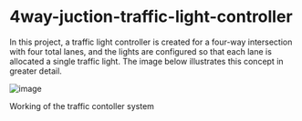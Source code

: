 # 4way-juction-traffic-light-controller


In this project, a traffic light controller is created for a four-way intersection with four total lanes, and the lights are configured so that each lane is allocated a single traffic light. The image below illustrates this concept in greater detail.


![image](https://user-images.githubusercontent.com/94220408/234957401-247f44fa-0cbe-4d83-ac9c-c6e78f14136d.png)

Working of the traffic contoller system

